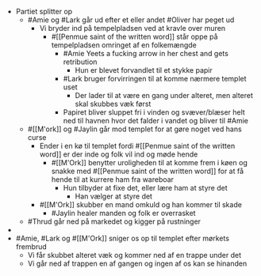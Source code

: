 - Partiet splitter op
	- #Amie og #Lark går ud efter et eller andet #Oliver har peget ud
		- Vi bryder ind på tempelpladsen ved at kravle over muren
			- #[[Penmue saint of the written word]] står oppe på tempelpladsen omringet af en folkemængde
				- #Amie Yeets a fucking arrow in her chest and gets retribution
					- Hun er blevet forvandlet til et stykke papir
				- #Lark bruger forvirringen til at komme nærmere templet uset
					- Der lader til at være en gang under alteret, men alteret skal skubbes væk først
				- Papiret bliver sluppet fri i vinden og svæver/blæser helt ned til havnen hvor det falder i vandet og bliver til #Amie
	- #[[M'ork]] og #Jaylin går mod templet for at gøre noget ved hans curse
		- Ender i en kø til templet fordi #[[Penmue saint of the written word]] er der inde og folk vil ind og møde hende
			- #[[M'Ork]] benytter uroligheden til at komme frem i køen og snakke med #[[Penmue saint of the written word]] for at få hende til at kurrere ham fra wareboar
				- Hun tilbyder at fixe det, eller lære ham at styre det
					- Han vælger at styre det
		- #[[M'Ork]] skubber en mand omkuld og han kommer til skade
			- #Jaylin healer manden og folk er overrasket
	- #Thrud går ned på markedet og kigger på rustninger
-
- #Amie, #Lark og #[[M'Ork]] sniger os op til templet efter mørkets frembrud
	- Vi får skubbet alteret væk og kommer ned af en trappe under det
	- Vi går ned af trappen en af gangen og ingen af os kan se hinanden